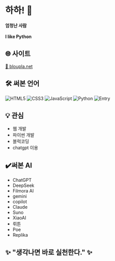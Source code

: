 # 하하! 👋

**엄청난 사람** <br> <br>
**I like Python**

## 🌐 사이트
[🔗 bloupla.net](https://bloupla.net)

## 🛠️ 써본 언어

![HTML5](https://img.shields.io/badge/HTML5-E34F26?style=flat&logo=html5&logoColor=white)
![CSS3](https://img.shields.io/badge/CSS3-1572B6?style=flat&logo=css3&logoColor=white)
![JavaScript](https://img.shields.io/badge/JavaScript-F7DF1E?style=flat&logo=javascript&logoColor=black)
![Python](https://img.shields.io/badge/Python-3776AB?style=flat&logo=python&logoColor=white)
![Entry](https://img.shields.io/badge/Entry-00AA00?style=flat&logo=entry&logoColor=white)

## 💡 관심
- 웹 개발
- 파이썬 개발
- 블럭코딩
- chatgpt 이용

## ✔️써본 AI
- ChatGPT
- DeepSeek
- Filmora AI
- gemini
- copilot
- Claude
- Suno
- XiaoAI
- 뤼튼
- Poe
- Replika



## ✨ **"생각나면 바로 실천한다."** ✨
